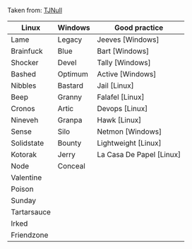 Taken from: [TJNull](https://www.reddit.com/r/oscp/comments/cu6jhb/updated_oscplike_boxes_from_hackthebox_by_tjnull/)

|Linux|Windows|Good practice|
|-----|-------|-------------|
|Lame|Legacy|Jeeves [Windows]|
|Brainfuck|Blue|Bart [Windows]|
|Shocker|Devel|Tally [Windows]|
|Bashed|Optimum|Active [Windows]|
|Nibbles|Bastard|Jail [Linux]|
|Beep|Granny|Falafel [Linux]|
|Cronos|Artic|Devops [Linux]|
|Nineveh|Granpa|Hawk [Linux]|
|Sense|Silo|Netmon [Windows]|
|Solidstate|Bounty|Lightweight [Linux]|
|Kotorak|Jerry|La Casa De Papel [Linux]|
|Node|Conceal|||
|Valentine|||
|Poison|||
|Sunday|||
|Tartarsauce|||
|Irked|||
|Friendzone|||
